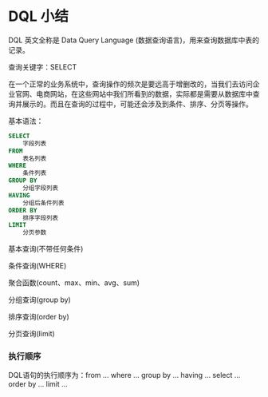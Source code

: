 # DQL 小结

DQL 英文全称是 Data Query Language (数据查询语言)，用来查询数据库中表的记录。

查询关键字：SELECT

在一个正常的业务系统中，查询操作的频次是要远高于增删改的，当我们去访问企业官网、电商网站，在这些网站中我们所看到的数据，实际都是需要从数据库中查询并展示的。而且在查询的过程中，可能还会涉及到条件、排序、分页等操作。

基本语法：

```sql
SELECT
    字段列表
FROM
    表名列表
WHERE
    条件列表
GROUP BY
    分组字段列表
HAVING
    分组后条件列表
ORDER BY
    排序字段列表
LIMIT
    分页参数
```

基本查询(不带任何条件)

条件查询(WHERE)

聚合函数(count、max、min、avg、sum)

分组查询(group by)

排序查询(order by)

分页查询(limit)

### 执行顺序

DQL语句的执行顺序为：from ... where ... group by ... having ... select ... order by ... limit ...

